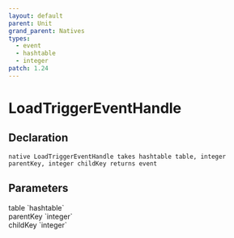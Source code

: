 ```yaml
---
layout: default
parent: Unit
grand_parent: Natives
types:
  - event
  - hashtable
  - integer
patch: 1.24
---
```


# LoadTriggerEventHandle

## Declaration

```
native LoadTriggerEventHandle takes hashtable table, integer parentKey, integer childKey returns event
```

## Parameters
<dl>
  <dt>table `hashtable`</dt>
  <dd></dd>

  <dt>parentKey `integer`</dt>
  <dd></dd>

  <dt>childKey `integer`</dt>
  <dd></dd>
</dl>